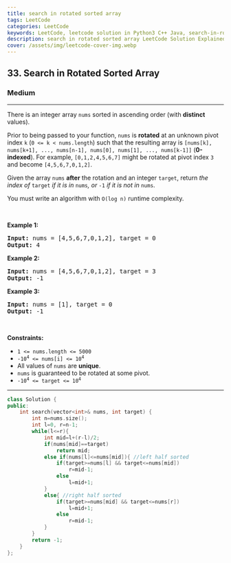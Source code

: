 ```yaml
---
title: search in rotated sorted array
tags: LeetCode
categories: LeetCode
keywords: LeetCode, leetcode solution in Python3 C++ Java, search-in-rotated-sorted-array solution
description: search in rotated sorted array LeetCode Solution Explained
cover: /assets/img/leetcode-cover-img.webp
---
```





<h2>33. Search in Rotated Sorted Array</h2><h3>Medium</h3><hr><div><p>There is an integer array <code>nums</code> sorted in ascending order (with <strong>distinct</strong> values).</p>

<p>Prior to being passed to your function, <code>nums</code> is <strong>rotated</strong> at an unknown pivot index <code>k</code> (<code>0 &lt;= k &lt; nums.length</code>) such that the resulting array is <code>[nums[k], nums[k+1], ..., nums[n-1], nums[0], nums[1], ..., nums[k-1]]</code> (<strong>0-indexed</strong>). For example, <code>[0,1,2,4,5,6,7]</code> might be rotated at pivot index <code>3</code> and become <code>[4,5,6,7,0,1,2]</code>.</p>

<p>Given the array <code>nums</code> <strong>after</strong> the rotation and an integer <code>target</code>, return <em>the index of </em><code>target</code><em> if it is in </em><code>nums</code><em>, or </em><code>-1</code><em> if it is not in </em><code>nums</code>.</p>

<p>You must&nbsp;write an algorithm with&nbsp;<code>O(log n)</code> runtime complexity.</p>

<p>&nbsp;</p>
<p><strong>Example 1:</strong></p>
<pre><strong>Input:</strong> nums = [4,5,6,7,0,1,2], target = 0
<strong>Output:</strong> 4
</pre><p><strong>Example 2:</strong></p>
<pre><strong>Input:</strong> nums = [4,5,6,7,0,1,2], target = 3
<strong>Output:</strong> -1
</pre><p><strong>Example 3:</strong></p>
<pre><strong>Input:</strong> nums = [1], target = 0
<strong>Output:</strong> -1
</pre>
<p>&nbsp;</p>
<p><strong>Constraints:</strong></p>

<ul>
	<li><code>1 &lt;= nums.length &lt;= 5000</code></li>
	<li><code>-10<sup>4</sup> &lt;= nums[i] &lt;= 10<sup>4</sup></code></li>
	<li>All values of <code>nums</code> are <strong>unique</strong>.</li>
	<li><code>nums</code> is guaranteed to be rotated at some pivot.</li>
	<li><code>-10<sup>4</sup> &lt;= target &lt;= 10<sup>4</sup></code></li>
</ul>
</div>

---




```cpp
class Solution {
public:
    int search(vector<int>& nums, int target) {
        int n=nums.size();
        int l=0, r=n-1;
        while(l<=r){
            int mid=l+(r-l)/2;
            if(nums[mid]==target)
                return mid;
            else if(nums[l]<=nums[mid]){ //left half sorted
                if(target>=nums[l] && target<=nums[mid])
                    r=mid-1;
                else 
                    l=mid+1;
            }
            else{ //right half sorted
                if(target>=nums[mid] && target<=nums[r])
                    l=mid+1;
                else
                    r=mid-1;
            }
        }
        return -1;
    }
};
```
